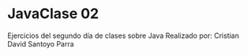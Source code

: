 # JavaClase 02
Ejercicios del segundo día de clases sobre Java
Realizado por: Cristian David Santoyo Parra